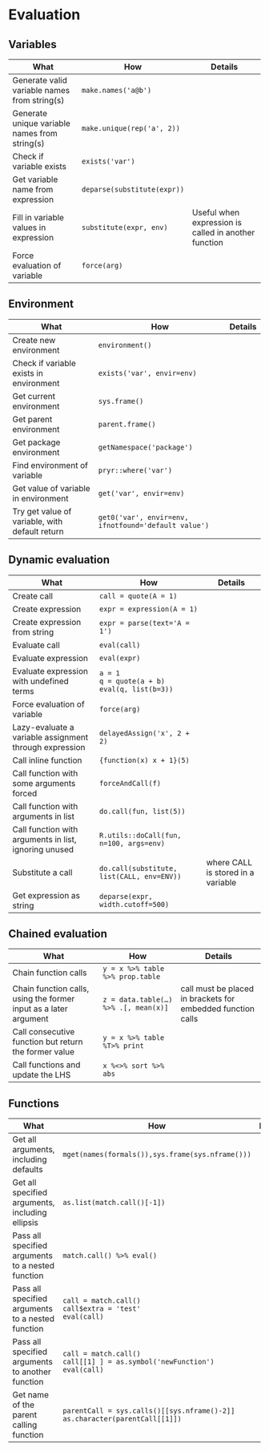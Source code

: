 # Evaluation

## Variables
| What | How | Details |
|---|---|---|
| Generate valid variable names from string(s) | `make.names('a@b')` | |
| Generate unique variable names from string(s) | `make.unique(rep('a', 2))` | |
| Check if variable exists | `exists('var')` | |
| Get variable name from expression | `deparse(substitute(expr))` | |
| Fill in variable values in expression | `substitute(expr, env)` | Useful when expression is called in another function |
| Force evaluation of variable | `force(arg)` | |

## Environment
| What | How | Details |
|---|---|---|
| Create new environment | `environment()` | |
| Check if variable exists in environment | `exists('var', envir=env)` | |
| Get current environment | `sys.frame()` | |
| Get parent environment | `parent.frame()` | |
| Get package environment | `getNamespace('package')` | |
| Find environment of variable | `pryr::where('var')` | |
| Get value of variable in environment | `get('var', envir=env)` | |
| Try get value of variable, with default return | `get0('var', envir=env, ifnotfound='default value')` | |

## Dynamic evaluation
| What | How | Details |
|---|---|---|
| Create call | `call = quote(A = 1)` | |
| Create expression | `expr = expression(A = 1)` | |
| Create expression from string | `expr = parse(text='A = 1')` | |
| Evaluate call | `eval(call)` | |
| Evaluate expression | `eval(expr)` | |
| Evaluate expression with undefined terms | `a = 1`<br>`q = quote(a + b)`<br>`eval(q, list(b=3))` | |
| Force evaluation of variable | `force(arg)` | |
| Lazy-evaluate a variable assignment through expression | `delayedAssign('x', 2 + 2)` | |
| Call inline function | `{function(x) x + 1}(5)` | |
| Call function with some arguments forced | `forceAndCall(f)` | |
| Call function with arguments in list | `do.call(fun, list(5))` | |
| Call function with arguments in list, ignoring unused | `R.utils::doCall(fun, n=100, args=env)` | |
| Substitute a call | `do.call(substitute, list(CALL, env=ENV))` | where CALL is stored in a variable |
| Get expression as string | `deparse(expr, width.cutoff=500)` | |

## Chained evaluation
| What | How | Details |
|---|---|---|
| Chain function calls | `y = x %>% table %>% prop.table` | |
| Chain function calls, using the former input as a later argument | `z = data.table(…) %>% .[, mean(x)]` | call must be placed in brackets for embedded function calls |
| Call consecutive function  but return the former value | `y = x %>% table %T>% print` | |
| Call functions and update the LHS | `x %<>% sort %>% abs` | |

## Functions
| What | How | Details |
|---|---|---|
| Get all arguments, including defaults | `mget(names(formals()),sys.frame(sys.nframe()))` | |
| Get all specified arguments, including ellipsis | `as.list(match.call()[-1])` | |
| Pass all specified arguments to a nested function | `match.call() %>% eval()` | |
| Pass all specified arguments to a nested function | `call = match.call()`<br>`call$extra = 'test'`<br>`eval(call)` | |
| Pass all specified arguments to another function | `call = match.call()`<br>`call[[1] ] = as.symbol('newFunction')`<br>`eval(call)` | |
| Get name of the parent calling function | `parentCall = sys.calls()[[sys.nframe()-2]]`<br>`as.character(parentCall[[1]])` | |


